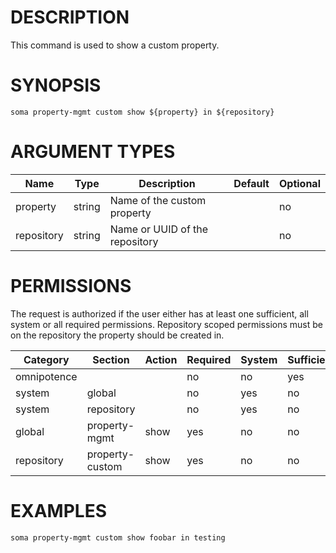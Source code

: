 # DESCRIPTION

This command is used to show a custom property.

# SYNOPSIS

```
soma property-mgmt custom show ${property} in ${repository}
```

# ARGUMENT TYPES

Name | Type |     Description   | Default | Optional
 --- |  --- | ----------------- | ------- | --------
property | string | Name of the custom property | | no
repository | string | Name or UUID of the repository | | no

# PERMISSIONS

The request is authorized if the user either has at least one
sufficient, all system or all required permissions. Repository scoped
permissions must be on the repository the property should be created in.

Category | Section | Action | Required | System | Sufficient
 ------- | ------- | ------ | -------- | ------ | ----------
omnipotence | | | no | no | yes
system | global | | no | yes | no
system | repository | | no | yes | no
global | property-mgmt | show | yes | no | no
repository | property-custom | show | yes | no | no

# EXAMPLES

```
soma property-mgmt custom show foobar in testing
```
